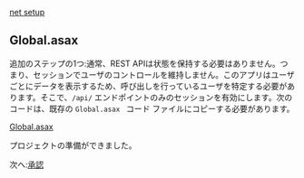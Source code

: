 [net setup](environment/setup/net.md ':include :type=markdown')

## Global.asax

追加のステップの1つ:通常、REST APIは状態を保持する必要はありません。つまり、セッションでユーザのコントロールを維持しません。このアプリはユーザごとにデータを表示するため、呼び出しを行っているユーザを特定する必要があります。そこで、`/api/` エンドポイントのみのセッションを有効にします。次のコードは、既存の `Global.asax ` コード ファイルにコピーする必要があります。

[Global.asax](_snippets/viewhubmodels/net/Global.asax ':include :type=code csharp')

プロジェクトの準備ができました。

次へ:[承認](oauth/3legged/)